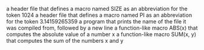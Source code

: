 a header file that defines a macro named SIZE as an abbreviation for the token 1024
a header file that defines a macro named PI as an abbreviation for the token 3.14159265359
a program that prints the name of the file it was compiled from, followed by a new line
a function-like macro ABS(x) that computes the absolute value of a number x
a function-like macro SUM(x, y) that computes the sum of the numbers x and y
